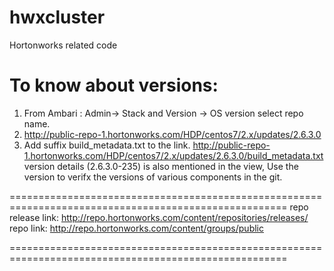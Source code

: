 # hwxcluster
Hortonworks related code 


To know about versions:
======================================================================================================

1. From Ambari : Admin-> Stack and Version -> OS version select repo name.
2. http://public-repo-1.hortonworks.com/HDP/centos7/2.x/updates/2.6.3.0
3. Add suffix build_metadata.txt to the link.   http://public-repo-1.hortonworks.com/HDP/centos7/2.x/updates/2.6.3.0/build_metadata.txt
version details (2.6.3.0-235) is also mentioned in the view, Use the version to verifx the versions of various components in the git. 


======================================================================================================
repo release link: http://repo.hortonworks.com/content/repositories/releases/
repo link: http://repo.hortonworks.com/content/groups/public

======================================================================================================